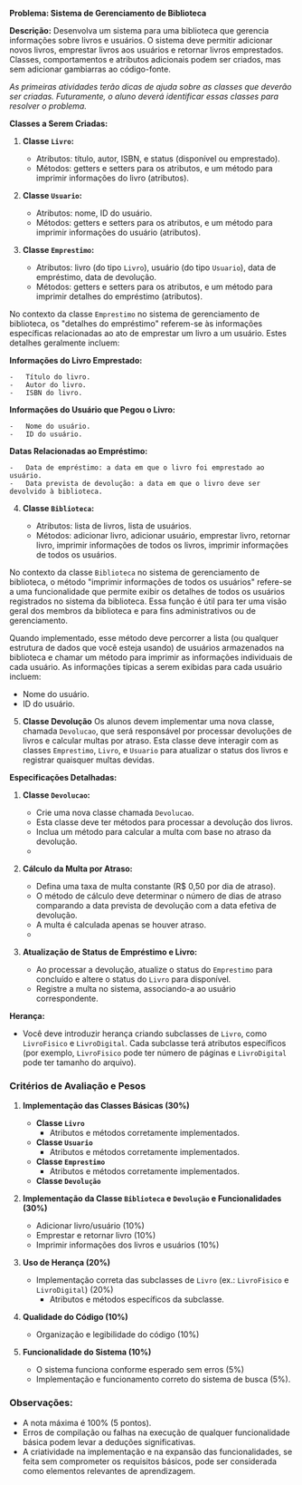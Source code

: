 
**Problema: Sistema de Gerenciamento de Biblioteca**

**Descrição:** Desenvolva um sistema para uma biblioteca que gerencia informações sobre livros e usuários. O sistema deve permitir adicionar novos livros, emprestar livros aos usuários e retornar livros emprestados. Classes, comportamentos e atributos adicionais podem ser criados, mas sem adicionar gambiarras ao código-fonte.

*As primeiras atividades terão dicas de ajuda sobre as classes que deverão ser criadas. Futuramente,  o aluno deverá identificar essas classes para resolver o problema.* 

**Classes a Serem Criadas:**

1.  **Classe `Livro`:**
    
    -   Atributos: título, autor, ISBN, e status (disponível ou emprestado).
    -   Métodos: getters e setters para os atributos, e um método para imprimir informações do livro (atributos).
    
2.  **Classe `Usuario`:**
    
    -   Atributos: nome, ID do usuário.
    -   Métodos: getters e setters para os atributos, e um método para imprimir informações do usuário  (atributos).
3.  **Classe `Emprestimo`:**
    
    -   Atributos: livro (do tipo `Livro`), usuário (do tipo `Usuario`), data de empréstimo, data de devolução.
    -   Métodos: getters e setters para os atributos, e um método para imprimir detalhes do empréstimo  (atributos).
    

No contexto da classe `Emprestimo` no sistema de gerenciamento de biblioteca, os "detalhes do empréstimo" referem-se às informações específicas relacionadas ao ato de emprestar um livro a um usuário. Estes detalhes geralmente incluem:

  **Informações do Livro Emprestado:**
    
    -   Título do livro.
    -   Autor do livro.
    -   ISBN do livro.
 **Informações do Usuário que Pegou o Livro:**
    
    -   Nome do usuário.
    -   ID do usuário.
 **Datas Relacionadas ao Empréstimo:**
    
    -   Data de empréstimo: a data em que o livro foi emprestado ao usuário.
    -   Data prevista de devolução: a data em que o livro deve ser devolvido à biblioteca.    


4.  **Classe `Biblioteca`:**
    
    -   Atributos: lista de livros, lista de usuários.
    -   Métodos: adicionar livro, adicionar usuário, emprestar livro, retornar livro, imprimir informações de todos os livros, imprimir informações de todos os usuários.
    
No contexto da classe `Biblioteca` no sistema de gerenciamento de biblioteca, o método "imprimir informações de todos os usuários" refere-se a uma funcionalidade que permite exibir os detalhes de todos os usuários registrados no sistema da biblioteca. Essa função é útil para ter uma visão geral dos membros da biblioteca e para fins administrativos ou de gerenciamento.

Quando implementado, esse método deve percorrer a lista (ou qualquer estrutura de dados que você esteja usando) de usuários armazenados na biblioteca e chamar um método para imprimir as informações individuais de cada usuário. As informações típicas a serem exibidas para cada usuário incluem:

-   Nome do usuário.
-   ID do usuário.

5. **Classe Devolução**
Os alunos devem implementar uma nova classe, chamada `Devolucao`, que será responsável por processar devoluções de livros e calcular multas por atraso. Esta classe deve interagir com as classes `Emprestimo`, `Livro`, e `Usuario` para atualizar o status dos livros e registrar quaisquer multas devidas.

**Especificações Detalhadas:**

1.  **Classe `Devolucao`:**
    
    -   Crie uma nova classe chamada `Devolucao`.
    -   Esta classe deve ter métodos para processar a devolução dos livros.
    -   Inclua um método para calcular a multa com base no atraso da devolução.
    -
2.  **Cálculo da Multa por Atraso:**
    
    -   Defina uma taxa de multa constante (R$ 0,50 por dia de atraso).
    -   O método de cálculo deve determinar o número de dias de atraso comparando a data prevista de devolução com a data efetiva de devolução.
    -   A multa é calculada apenas se houver atraso.
    -
3.  **Atualização de Status de Empréstimo e Livro:**
    
    -   Ao processar a devolução, atualize o status do `Emprestimo` para concluído e altere o status do `Livro` para disponível.
    -   Registre a multa no sistema, associando-a ao usuário correspondente.

**Herança:**

-   Você deve introduzir herança criando subclasses de `Livro`, como `LivroFisico` e `LivroDigital`. Cada subclasse terá atributos específicos (por exemplo, `LivroFisico` pode ter número de páginas e `LivroDigital` pode ter tamanho do arquivo).

### Critérios de Avaliação e Pesos

1.  **Implementação das Classes Básicas (30%)**
    
    -   **Classe `Livro`** 
        -   Atributos e métodos corretamente implementados.
    -   **Classe `Usuario`** 
        -   Atributos e métodos corretamente implementados.
    -   **Classe `Emprestimo`** 
        -   Atributos e métodos corretamente implementados.
     -   **Classe `Devolução`** 
2.  **Implementação da Classe `Biblioteca` e `Devolução`  e Funcionalidades (30%)**
    
    -   Adicionar livro/usuário (10%)
    -   Emprestar e retornar livro (10%)
    -   Imprimir informações dos livros e usuários (10%)
3.  **Uso de Herança (20%)**
    
    -   Implementação correta das subclasses de `Livro` (ex.: `LivroFisico` e `LivroDigital`) (20%)
        -   Atributos e métodos específicos da subclasse.
4.  **Qualidade do Código (10%)**
    
    -   Organização e legibilidade do código (10%)
5.  **Funcionalidade do Sistema (10%)**
    
    -   O sistema funciona conforme esperado sem erros (5%) 
    -   Implementação e funcionamento correto do sistema de busca (5%).

### Observações:

-   A nota máxima é 100% (5 pontos).
-   Erros de compilação ou falhas na execução de qualquer funcionalidade básica podem levar a deduções significativas.
-   A criatividade na implementação e na expansão das funcionalidades, se feita sem comprometer os requisitos básicos, pode ser considerada como elementos relevantes de aprendizagem.

